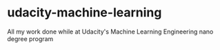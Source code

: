 # udacity-machine-learning
All my work done while at Udacity's Machine Learning Engineering nano degree program
